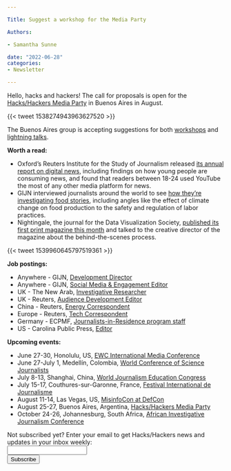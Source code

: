 ```yaml
---

Title: Suggest a workshop for the Media Party

Authors: 

- Samantha Sunne

date: "2022-06-28" 
categories: 
- Newsletter 

---
```


Hello, hacks and hackers! The call for proposals is open for the [Hacks/Hackers Media Party](https://www.mediaparty.info/) in Buenos Aires in August.

{{< tweet 1538274943963627520 >}}

The Buenos Aires group is accepting suggestions for both [workshops](https://docs.google.com/forms/d/e/1FAIpQLSdm_oE0yOKfclB02TNrmk0txDpU-hrg2JinitPJh0CLdu1FRA/viewform?usp=send_form) and [lightning talks](https://docs.google.com/forms/d/e/1FAIpQLSe-4HYjQxWTFFh7Sv2mkRBpXvee2KNJ4GsR5IUYyB3eK0b_yA/viewform).

**Worth a read:**



* Oxford’s Reuters Institute for the Study of Journalism released [its annual report on digital news](https://www.niemanlab.org/2022/06/the-differences-seem-to-be-growing-a-look-at-the-rising-generation-of-news-consumers/), including findings on how young people are consuming news, and found that readers between 18-24 used YouTube the most of any other media platform for news.
* GIJN interviewed journalists around the world to see [how they’re investigating food stories](https://gijn.org/2022/06/23/from-source-to-table-how-journalists-are-investigating-food-stories-worldwide/), including angles like the effect of climate change on food production to the safety and regulation of labor practices.
* Nightingale, the journal for the Data Visualization Society, [published its first print magazine this month](https://nightingaledvs.com/behind-the-scenes-of-the-first-nightingale-magazine-with-its-creative-director/) and talked to the creative director of the magazine about the behind-the-scenes process.

{{< tweet 1539960645797519361 >}}

**Job postings:**



* Anywhere - GIJN, [Development Director](https://gijn.org/job-opening-development-director/)
* Anywhere - GIJN, [Social Media & Engagement Editor](https://gijn.org/job-opening-social-media-and-engagement-editor/)
* UK - The New Arab, [Investigative Researcher](https://www.linkedin.com/jobs/view/3136442267/)
* UK - Reuters, [Audience Development Editor](https://jobs.thomsonreuters.com/job/15489078/audience-development-editor-thomson-reuters-foundation-london-gb/)
* China - Reuters, [Energy Correspondent](https://talkingbiznews.com/biz-news-help-wanted/reuters-seeks-a-china-correspondent-in-beijing/)
* Europe - Reuters, [Tech Correspondent](https://jobs.thomsonreuters.com/job/16001641/european-technology-correspondent-reuters-london-gb/)
* Germany - ECPMF, [Journalists-in-Residence program staff](https://www.ecpmf.eu/journalists-in-residence-programm-mitarbeiterin/)
* US - Carolina Public Press, [Editor](https://www.journalismjobs.com/1675182-editor-of-award-winning-north-carolina-nonprofit-news-organization-carolina-public-press)

**Upcoming events:**



* June 27-30, Honolulu, US, [EWC International Media Conference](https://www.eastwestcenter.org/professional-development/seminars-journalism-programs/ewc-international-media-conference)
* June 27-July 1, Medellín, Colombia, [World Conference of Science Journalists](https://wfsj.org/world-conference-on-science-journalists/)
* July 8-13, Shanghai, China, [World Journalism Education Congress](https://wjec.net/china-to-host-2022-world-journalism-education-congress/)
* July 15-17, Couthures-sur-Garonne, France, [Festival International de Journalisme](https://festivalinternationaldejournalisme.com/)
* August 11-14, Las Vegas, US, [MisinfoCon at DefCon](https://defcon.misinfocon.com/)
* August 25-27, Buenos Aires, Argentina, [Hacks/Hackers Media Party](https://www.mediaparty.info/)
* October 24-26, Johannesburg, South Africa, [African Investigative Journalism Conference](https://aijc.africa/)

<div id="mc_embed_signup"><form id="mc-embedded-subscribe-form" class="validate" action="//hackshackers.us1.list-manage.com/subscribe/post?u=c56f2e53d5ed6ef87f8aaa75c&amp;id=fb2bc6f10b" method="post" name="mc-embedded-subscribe-form" novalidate="" target="_blank">

<div id="mc_embed_signup_scroll">

<div class="mc-field-group"><label for="mce-EMAIL">Not subscribed yet? Enter your email to get Hacks/Hackers news and updates in your inbox weekly:  </label></div>

<div class="mc-field-group"><input id="mce-EMAIL" class="required email" name="EMAIL" type="email" value="" /></div>

<!-- real people should not fill this in and expect good things - do not remove this or risk form bot signups-->

<div style="position: absolute; left: -5000px;"><input tabindex="-1" name="b_c56f2e53d5ed6ef87f8aaa75c_fb2bc6f10b" type="text" value="" /></div>

<div class="clear"><input id="mc-embedded-subscribe" class="button" name="subscribe" type="submit" value="Subscribe" /></div>

</div>

</form></div>

<!--End mc_embed_signup-->

<meta name="twitter:card" content="summary">

<meta name="twitter:image:src" content="https://hackshackers.com/content-images/about/hackshackers_logomark.png">
